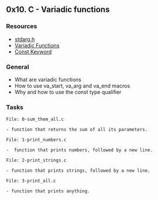 ## 0x10. C - Variadic functions

### Resources
* [stdarg.h](https://en.wikipedia.org/wiki/Stdarg.h)
* [Variadic Functions](https://www.gnu.org/software/libc/manual/html_node/Variadic-Functions.html)
* [Const Keyword](https://www.youtube.com/watch?v=1W4oyuOdXv8&ab_channel=iTzAdam5X)

### General
*  What are variadic functions
*  How to use va_start, va_arg and va_end macros
*  Why and how to use the const type qualifier

### Tasks

    File: 0-sum_them_all.c

    - function that returns the sum of all its parameters.

    File: 1-print_numbers.c

    -  function that prints numbers, followed by a new line.

    File: 2-print_strings.c

    - function that prints strings, followed by a new line.

    File: 3-print_all.c

    - function that prints anything.
